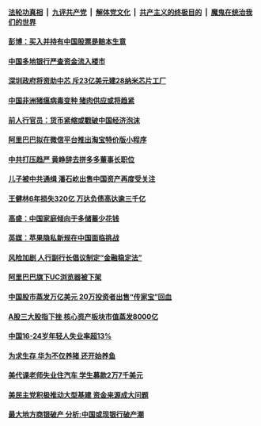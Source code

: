 

####  [法轮功真相](../../../../basic/blob/master/README.md?t=03191701) &nbsp;|&nbsp; [九评共产党](../../../../9ping.md/blob/master/README.md?t=03191701) &nbsp;|&nbsp; [解体党文化](../../../../jtdwh.md/blob/master/README.md?t=03191701)  &nbsp;|&nbsp; [共产主义的终极目的](../../../../gczydzjmd.md/blob/master/README.md?t=03191701) &nbsp;|&nbsp; [魔鬼在统治我们的世界](../../../../mgztzwmdsj.md/blob/master/README.md?t=03191701) 

#### [彭博：买入并持有中国股票是赔本生意](../pages/soh7/485699.md?t=03191701) 
#### [中国多地银行严查资金流入楼市](../pages/soh7/485672.md?t=03191701) 
#### [深圳政府将资助中芯 斥23亿美元建28纳米芯片工厂](../pages/soh7/485657.md?t=03191701) 
#### [中国非洲猪瘟病毒变种 猪肉供应或将趋紧](../pages/soh7/485315.md?t=03191701) 
#### [前人行官员：货币紧缩或戳破中国经济泡沫](../pages/soh7/485303.md?t=03191701) 
#### [阿里巴巴拟在微信平台推出淘宝特价版小程序](../pages/soh7/485288.md?t=03191701) 
#### [中共打压趋严 黄峥辞去拼多多董事长职位](../pages/soh7/485279.md?t=03191701) 
#### [儿子被中共通缉 潘石屹出售中国资产再度受关注](../pages/soh7/485267.md?t=03191701) 
#### [王健林6年损失320亿 万达负债高达逾三千亿](../pages/soh7/485138.md?t=03191701) 
#### [高盛：中国家庭倾向于多储蓄少花钱](../pages/soh7/484892.md?t=03191701) 
#### [英媒：苹果隐私新规在中国面临挑战](../pages/soh7/484877.md?t=03191701) 
#### [风险加剧 人行副行长倡议制定“金融稳定法”](../pages/soh7/484868.md?t=03191701) 
#### [阿里巴巴旗下UC浏览器被下架](../pages/soh7/484862.md?t=03191701) 
#### [中国股市蒸发万亿美元 20万投资者出售“传家宝”回血](../pages/soh7/484496.md?t=03191701) 
#### [A股三大股指下挫 核心资产板块市值蒸发8000亿](../pages/soh7/484472.md?t=03191701) 
#### [中国16-24岁年轻人失业率超13%](../pages/soh7/484451.md?t=03191701) 
#### [为求生存 华为不仅养猪 还开始养鱼](../pages/soh7/484421.md?t=03191701) 
#### [美代课老师失业住汽车 学生募款2万7千美元](../pages/soh7/484241.md?t=03191701) 
#### [美民主党积极推动大型基建 资金来源成大问题](../pages/soh7/483782.md?t=03191701) 
#### [最大地方商银破产 分析:中国或现银行破产潮](../pages/soh7/483563.md?t=03191701) 
